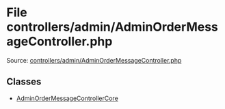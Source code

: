 File controllers/admin/AdminOrderMessageController.php
=========

Source: [controllers/admin/AdminOrderMessageController.php](https://github.com/PrestaShop/PrestaShop/blob/1.6.0.10/controllers/admin/AdminOrderMessageController.php)


Classes
-------

* [AdminOrderMessageControllerCore](class.AdminOrderMessageControllerCore.md)

